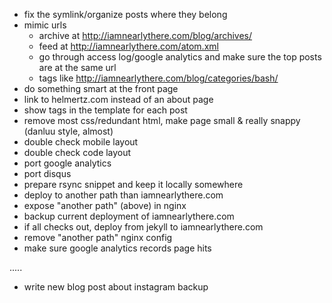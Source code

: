 - fix the symlink/organize posts where they belong
- mimic urls
    - archive at http://iamnearlythere.com/blog/archives/
    - feed at http://iamnearlythere.com/atom.xml
    - go through access log/google analytics and make sure the top posts are at the same url
    - tags like http://iamnearlythere.com/blog/categories/bash/
- do something smart at the front page
- link to helmertz.com instead of an about page
- show tags in the template for each post
- remove most css/redundant html, make page small & really snappy (danluu style, almost)
- double check mobile layout
- double check code layout
- port google analytics
- port disqus
- prepare rsync snippet and keep it locally somewhere
- deploy to another path than iamnearlythere.com
- expose "another path" (above) in nginx
- backup current deployment of iamnearlythere.com
- if all checks out, deploy from jekyll to iamnearlythere.com
- remove "another path" nginx config
- make sure google analytics records page hits

.....
- write new blog post about instagram backup

